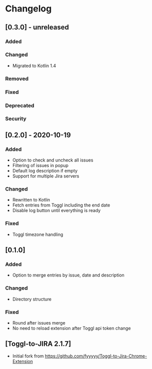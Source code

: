 # Changelog

## [0.3.0] - unreleased
### Added

### Changed
- Migrated to Kotlin 1.4

### Removed

### Fixed

### Deprecated

### Security

## [0.2.0] - 2020-10-19
### Added
- Option to check and uncheck all issues
- Filtering of issues in popup
- Default log description if empty
- Support for multiple Jira servers

### Changed
- Rewritten to Kotlin
- Fetch entries from Toggl including the end date
- Disable log button until everything is ready

### Fixed
- Toggl timezone handling

## [0.1.0]
### Added
- Option to merge entries by issue, date and description

### Changed
- Directory structure

### Fixed
- Round after issues merge
- No need to reload extension after Toggl api token change

## [Toggl-to-JIRA 2.1.7]
- Initial fork from https://github.com/fyyyyy/Toggl-to-Jira-Chrome-Extension
